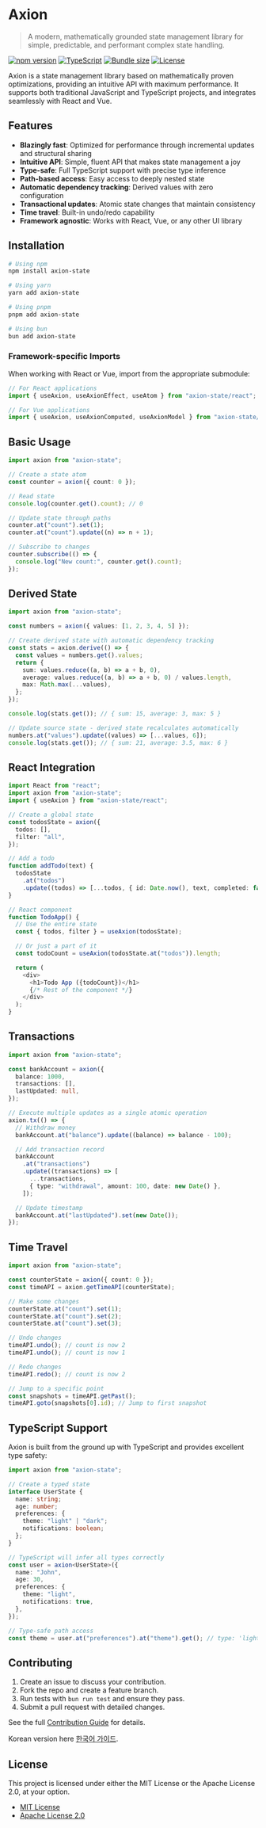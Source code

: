 # Axion

> A modern, mathematically grounded state management library for simple, predictable, and performant complex state handling.

[![npm version](https://badge.fury.io/js/axion-state.svg)](https://badge.fury.io/js/axion-state)
[![TypeScript](https://img.shields.io/badge/TypeScript-5.0+-blue)](https://www.typescriptlang.org/)
[![Bundle size](https://img.shields.io/bundlephobia/minzip/axion-state)](https://bundlephobia.com/package/axion-state)
[![License](https://img.shields.io/badge/license-MIT%2FApache--2.0-blue.svg)](LICENSE-MIT)

Axion is a state management library based on mathematically proven optimizations, providing an intuitive API with maximum performance. It supports both traditional JavaScript and TypeScript projects, and integrates seamlessly with React and Vue.

## Features

- **Blazingly fast**: Optimized for performance through incremental updates and structural sharing
- **Intuitive API**: Simple, fluent API that makes state management a joy
- **Type-safe**: Full TypeScript support with precise type inference
- **Path-based access**: Easy access to deeply nested state
- **Automatic dependency tracking**: Derived values with zero configuration
- **Transactional updates**: Atomic state changes that maintain consistency
- **Time travel**: Built-in undo/redo capability
- **Framework agnostic**: Works with React, Vue, or any other UI library

## Installation

```bash
# Using npm
npm install axion-state

# Using yarn
yarn add axion-state

# Using pnpm
pnpm add axion-state

# Using bun
bun add axion-state
```

### Framework-specific Imports

When working with React or Vue, import from the appropriate submodule:

```javascript
// For React applications
import { useAxion, useAxionEffect, useAtom } from "axion-state/react";

// For Vue applications
import { useAxion, useAxionComputed, useAxionModel } from "axion-state/vue";
```

## Basic Usage

```typescript
import axion from "axion-state";

// Create a state atom
const counter = axion({ count: 0 });

// Read state
console.log(counter.get().count); // 0

// Update state through paths
counter.at("count").set(1);
counter.at("count").update((n) => n + 1);

// Subscribe to changes
counter.subscribe(() => {
  console.log("New count:", counter.get().count);
});
```

## Derived State

```typescript
import axion from "axion-state";

const numbers = axion({ values: [1, 2, 3, 4, 5] });

// Create derived state with automatic dependency tracking
const stats = axion.derive(() => {
  const values = numbers.get().values;
  return {
    sum: values.reduce((a, b) => a + b, 0),
    average: values.reduce((a, b) => a + b, 0) / values.length,
    max: Math.max(...values),
  };
});

console.log(stats.get()); // { sum: 15, average: 3, max: 5 }

// Update source state - derived state recalculates automatically
numbers.at("values").update((values) => [...values, 6]);
console.log(stats.get()); // { sum: 21, average: 3.5, max: 6 }
```

## React Integration

```typescript
import React from "react";
import axion from "axion-state";
import { useAxion } from "axion-state/react";

// Create a global state
const todosState = axion({
  todos: [],
  filter: "all",
});

// Add a todo
function addTodo(text) {
  todosState
    .at("todos")
    .update((todos) => [...todos, { id: Date.now(), text, completed: false }]);
}

// React component
function TodoApp() {
  // Use the entire state
  const { todos, filter } = useAxion(todosState);

  // Or just a part of it
  const todoCount = useAxion(todosState.at("todos")).length;

  return (
    <div>
      <h1>Todo App ({todoCount})</h1>
      {/* Rest of the component */}
    </div>
  );
}
```

## Transactions

```typescript
import axion from "axion-state";

const bankAccount = axion({
  balance: 1000,
  transactions: [],
  lastUpdated: null,
});

// Execute multiple updates as a single atomic operation
axion.tx(() => {
  // Withdraw money
  bankAccount.at("balance").update((balance) => balance - 100);

  // Add transaction record
  bankAccount
    .at("transactions")
    .update((transactions) => [
      ...transactions,
      { type: "withdrawal", amount: 100, date: new Date() },
    ]);

  // Update timestamp
  bankAccount.at("lastUpdated").set(new Date());
});
```

## Time Travel

```typescript
import axion from "axion-state";

const counterState = axion({ count: 0 });
const timeAPI = axion.getTimeAPI(counterState);

// Make some changes
counterState.at("count").set(1);
counterState.at("count").set(2);
counterState.at("count").set(3);

// Undo changes
timeAPI.undo(); // count is now 2
timeAPI.undo(); // count is now 1

// Redo changes
timeAPI.redo(); // count is now 2

// Jump to a specific point
const snapshots = timeAPI.getPast();
timeAPI.goto(snapshots[0].id); // Jump to first snapshot
```

## TypeScript Support

Axion is built from the ground up with TypeScript and provides excellent type safety:

```typescript
import axion from "axion-state";

// Create a typed state
interface UserState {
  name: string;
  age: number;
  preferences: {
    theme: "light" | "dark";
    notifications: boolean;
  };
}

// TypeScript will infer all types correctly
const user = axion<UserState>({
  name: "John",
  age: 30,
  preferences: {
    theme: "light",
    notifications: true,
  },
});

// Type-safe path access
const theme = user.at("preferences").at("theme").get(); // type: 'light' | 'dark'
```

## Contributing

1. Create an issue to discuss your contribution.
2. Fork the repo and create a feature branch.
3. Run tests with `bun run test` and ensure they pass.
4. Submit a pull request with detailed changes.

See the full [Contribution Guide](CONTRIBUTING.md) for details.

Korean version here [한국어 가이드](CONTRIBUTING-KO.md).

## License

This project is licensed under either the MIT License or the Apache License 2.0, at your option.

- [MIT License](LICENSE-MIT)
- [Apache License 2.0](LICENSE-APACHE)
